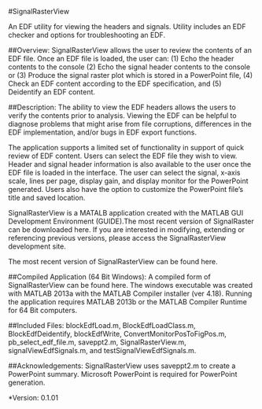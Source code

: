 #SignalRasterView

An EDF utility for viewing the headers and signals.  Utility includes an EDF checker and options for troubleshooting an EDF.


##Overview:
SignalRasterView allows the user to review the contents of an EDF file. Once an EDF file is loaded, the user can:
(1) Echo the header contents to the console 
(2) Echo the signal header contents to the console or 
(3) Produce the signal raster plot which is stored in a PowerPoint file,
(4) Check an EDF content according to the EDF specification, and 
(5) Deidentify an EDF content.

##Description:
The ability to view the EDF headers allows the users to verify the contents prior to analysis. Viewing the EDF can be helpful to diagnose problems that might arise from file corruptions, differences in the EDF implementation, and/or bugs in EDF export functions.
 
The application supports a limited set of functionality in support of quick review of EDF content. Users can select the EDF file they wish to view. Header and signal header information is also available to the user once the EDF file is loaded in  the interface. The user can select the signal, x-axis scale, lines per page, display gain, and display monitor for  the PowerPoint generated. Users also have the option to customize the PowerPoint file’s title and saved  location.
 
SignalRasterView is a MATALB application created with the MATLAB GUI Development Environment (GUIDE).The most recent version of SignalRaster can be downloaded here. If you are interested in modifying, extending or referencing previous versions, please access the SignalRasterView development site.
 
The most recent version of SignalRasterView can be found here.
 
##Compiled Application (64 Bit Windows):
A compiled form of SignalRasterView can be found here.  The windows executable was created with MATLAB 2013a with the MATLAB Compiler installer (ver 4.18).  Running the application requires MATLAB 2013b or the MATLAB Compiler Runtime for 64 Bit computers.
 
##Included Files:
blockEdfLoad.m, BlockEdfLoadClass.m, BlockEdfDeidentify, blockEdfWrite, ConvertMonitorPosToFigPos.m, pb_select_edf_file.m, saveppt2.m, SignalRasterView.m, signalViewEdfSignals.m, and testSignalViewEdfSignals.m.
 
##Acknowledgements:
SignalRasterView uses saveppt2.m to create a PowerPoint summary. Microsoft PowerPoint is required for PowerPoint generation.

*Version: 0.1.01
